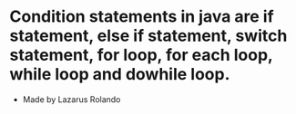 # Condition statements in java are if statement, else if statement, switch statement, for loop, for each loop, while loop and dowhile loop. 
- Made by Lazarus Rolando
